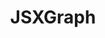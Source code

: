 ---
title: JSXGraph
title_only: true
header: JSXGraph - Dynamic Mathematics with JavaScript
menu_title: Home
order: 0
layout: splash
is_home: true
sitemap:
  priority: 1
  changefreq: 'daily'

splash:

  color: var(--bs-primary)
  content:
    - file: start
      overlay: false

sections:

  - file: description
    layout: text

  - file: example1
    layout: board-block
    data:
      boardid: box-123456789

  - file: features
    layout: text

---